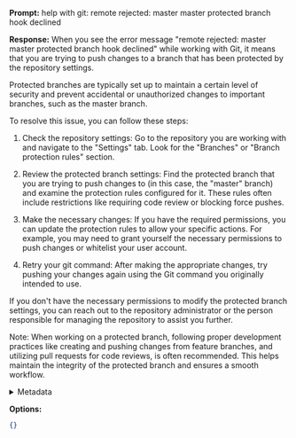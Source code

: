 **Prompt:**
help with git: remote rejected: master master protected branch hook declined

**Response:**
When you see the error message "remote rejected: master master protected branch hook declined" while working with Git, it means that you are trying to push changes to a branch that has been protected by the repository settings.

Protected branches are typically set up to maintain a certain level of security and prevent accidental or unauthorized changes to important branches, such as the master branch.

To resolve this issue, you can follow these steps:

1. Check the repository settings: Go to the repository you are working with and navigate to the "Settings" tab. Look for the "Branches" or "Branch protection rules" section.

2. Review the protected branch settings: Find the protected branch that you are trying to push changes to (in this case, the "master" branch) and examine the protection rules configured for it. These rules often include restrictions like requiring code review or blocking force pushes.

3. Make the necessary changes: If you have the required permissions, you can update the protection rules to allow your specific actions. For example, you may need to grant yourself the necessary permissions to push changes or whitelist your user account.

4. Retry your git command: After making the appropriate changes, try pushing your changes again using the Git command you originally intended to use.

If you don't have the necessary permissions to modify the protected branch settings, you can reach out to the repository administrator or the person responsible for managing the repository to assist you further.

Note: When working on a protected branch, following proper development practices like creating and pushing changes from feature branches, and utilizing pull requests for code reviews, is often recommended. This helps maintain the integrity of the protected branch and ensures a smooth workflow.

<details><summary>Metadata</summary>

- Duration: 11546 ms
- Datetime: 2023-07-16T18:01:08.815785
- Model: gpt-3.5-turbo-0613

</details>

**Options:**
```json
{}
```

